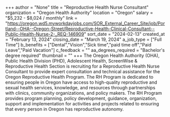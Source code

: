 +++
author = "None"
title = "Reproductive Health Nurse Consultant"
organization = "Oregon Health Authority"
location = "Oregon"
salary = "$5,232 - $8,024 / monthly"
link = "https://oregon.wd5.myworkdayjobs.com/SOR_External_Career_Site/job/Portland--OHA--Oregon-Street/Reproductive-Health-Clinical-Consultant--Public-Health-Nurse-2-_REQ-146909"
sort_date = "2024-02-13"
created_at = "February 13, 2024"
closing_date = "March 19, 2024"
a_job_type = ["Full Time"]
b_benefits = ["Dental","Vision","Sick time","paid time off","Paid Leave","Paid Vacation"]
c_feedback = ""
aa_degrees_required = "Bachelor's degree required"
thumbnail = ""
+++
The Oregon Health Authority (OHA), Public Health Division (PHD), Adolescent Health, ScreenWise & Reproductive Health Section is recruiting for a Reproductive Health Nurse Consultant to provide expert consultation and technical assistance for the Oregon Reproductive Health Program. The RH Program is dedicated to ensuring people in Oregon have access to high-quality reproductive and sexual health services, knowledge, and resources through partnerships with clinics, community organizations, and policy makers. The RH Program provides program planning, policy development, guidance, organization, support and implementation for activities and projects related to ensuring that every person in Oregon has reproductive autonomy.